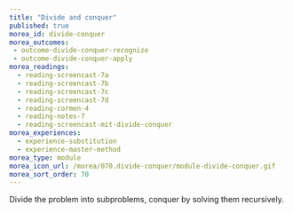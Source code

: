 ```yaml
---
title: "Divide and conquer"
published: true
morea_id: divide-conquer
morea_outcomes:
 - outcome-divide-conquer-recognize
 - outcome-divide-conquer-apply
morea_readings:
  - reading-screencast-7a
  - reading-screencast-7b
  - reading-screencast-7c
  - reading-screencast-7d
  - reading-cormen-4
  - reading-notes-7
  - reading-screencast-mit-divide-conquer
morea_experiences:
  - experience-substitution
  - experience-master-method
morea_type: module
morea_icon_url: /morea/070.divide-conquer/module-divide-conquer.gif
morea_sort_order: 70
---
```


Divide the problem into subproblems, conquer by solving them recursively.
